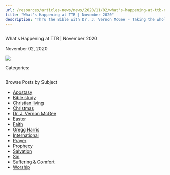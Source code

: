 ```yaml
---
url: /resources/articles-news/news/2020/11/02/what's-happening-at-ttb-november-2020
title: "What's Happening at TTB | November 2020"
description: "Thru the Bible with Dr. J. Vernon McGee - Taking the whole Word to the whole world"
---
```







## 
 What's Happening at TTB | November 2020


November 02, 2020
![]()




[![](https://ttb.org/images/default-source/features-and-news/nov-2020-what's-happeningfa9e3529-f827-40db-b21b-0c3e58b9d187.jpg?Status=Master&sfvrsn=65611f16_1)](/programs/the-bible-bus)

Categories: 









## 
 Browse Posts by Subject


* [Apostasy](/resources/articles-news/-in-tags/tags/Apostasy)
* [Bible study](/resources/articles-news/-in-tags/tags/Bible-study)
* [Christian living](/resources/articles-news/-in-tags/tags/Christian-living)
* [Christmas](/resources/articles-news/-in-tags/tags/Christmas)
* [Dr. J. Vernon McGee](/resources/articles-news/-in-tags/tags/Dr-J-Vernon-McGee)
* [Easter](/resources/articles-news/-in-tags/tags/easter)
* [Faith](/resources/articles-news/-in-tags/tags/Faith)
* [Gregg Harris](/resources/articles-news/-in-tags/tags/Gregg-Harris)
* [International](/resources/articles-news/-in-tags/tags/International)
* [Prayer](/resources/articles-news/-in-tags/tags/prayer)
* [Prophecy](/resources/articles-news/-in-tags/tags/Prophecy)
* [Salvation](/resources/articles-news/-in-tags/tags/Salvation)
* [Sin](/resources/articles-news/-in-tags/tags/sin)
* [Suffering & Comfort](/resources/articles-news/-in-tags/tags/Suffering-Comfort)
* [Worship](/resources/articles-news/-in-tags/tags/worship)






